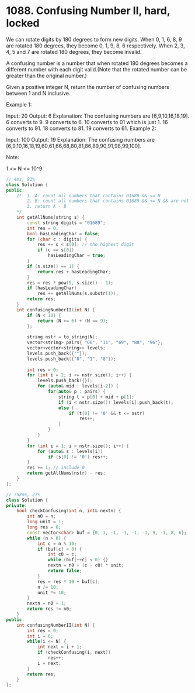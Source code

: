 # 1088. Confusing Number II, hard, locked
We can rotate digits by 180 degrees to form new digits. When 0, 1, 6, 8, 9 are rotated 180 degrees, they become 0, 1, 9, 8, 6 respectively. When 2, 3, 4, 5 and 7 are rotated 180 degrees, they become invalid.

A confusing number is a number that when rotated 180 degrees becomes a different number with each digit valid.(Note that the rotated number can be greater than the original number.)

Given a positive integer N, return the number of confusing numbers between 1 and N inclusive.

 

Example 1:

Input: 20
Output: 6
Explanation: 
The confusing numbers are [6,9,10,16,18,19].
6 converts to 9.
9 converts to 6.
10 converts to 01 which is just 1.
16 converts to 91.
18 converts to 81.
19 converts to 61.
Example 2:

Input: 100
Output: 19
Explanation: 
The confusing numbers are [6,9,10,16,18,19,60,61,66,68,80,81,86,89,90,91,98,99,100].
 

Note:

1 <= N <= 10^9
```c++
// 4ms, 91%
class Solution {
public:
    /*  1. A: count all numbers that contains 01689 && <= N
        2. B: count all numbers that contains 01689 && <= N && are not confusing numbers
        3. return A - B
    */
    int getAllNums(string s) {
        const string digits = "01689";
        int res = 0;
        bool hasLeadingChar = false;
        for (char c : digits) {
            res += c < s[0]; // the highest digit
            if (c == s[0])
                hasLeadingChar = true;
        }
        if (s.size() == 1) {
            return res + hasLeadingChar;
        }
        res = res * pow(5, s.size() - 1);
        if (hasLeadingChar)
            res += getAllNums(s.substr(1));
        return res;
    }
    int confusingNumberII(int N) {
        if (N < 10) {
            return (N >= 6) + (N == 9);
        };
        
        string nstr = to_string(N);
        vector<string> pairs{ "00", "11", "69", "88", "96"};
        vector<vector<string>> levels;
        levels.push_back({""});
        levels.push_back({"0", "1", "8"});
        
        int res = 0;
        for (int i = 2; i <= nstr.size(); i++) {
            levels.push_back({});
            for (auto& mid : levels[i-2]) {
                for(auto& p : pairs) {
                    string t = p[0] + mid + p[1];
                    if (i < nstr.size()) levels[i].push_back(t);
                    else {
                        if (t[0] != '0' && t <= nstr)
                            res++;
                    }
                }
            }
        }
        for (int i = 1; i < nstr.size(); i++) {
            for (auto& s : levels[i])
                if (s[0] != '0') res++;
        }
        res += 1; // include 0
        return getAllNums(nstr) - res;
    }
};

// 752ms, 27%
class Solution {
private:
    bool checkConfusing(int n, int& nextn) {
        int n0 = n;
        long unit = 1;
        long res = 0;
        const vector<char> buf = {0, 1, -1, -1, -1, -1, 9, -1, 8, 6};
        while (n > 0) {
            int c = n % 10;
            if (buf[c] < 0) {
                int c0 = c;
                while (buf[++c] < 0) {}
                nextn = n0 + (c - c0) * unit;
                return false;
            }
            res = res * 10 + buf[c];
            n /= 10;
            unit *= 10;
        }
        nextn = n0 + 1;
        return res != n0;
    }
public:
    int confusingNumberII(int N) {
        int res = 0;
        int i = 6;
        while(i <= N) {
            int next = i + 1;
            if (checkConfusing(i, next))
                res++;
            i = next;
        }
        return res;
    }
};
```